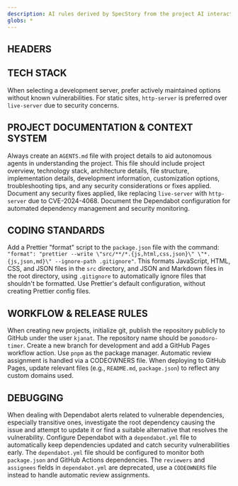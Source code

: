 ```yaml
---
description: AI rules derived by SpecStory from the project AI interaction history
globs: *
---
```


## HEADERS

## TECH STACK

When selecting a development server, prefer actively maintained options without known vulnerabilities. For static sites, `http-server` is preferred over `live-server` due to security concerns.

## PROJECT DOCUMENTATION & CONTEXT SYSTEM

Always create an `AGENTS.md` file with project details to aid autonomous agents in understanding the project. This file should include project overview, technology stack, architecture details, file structure, implementation details, development information, customization options, troubleshooting tips, and any security considerations or fixes applied. Document any security fixes applied, like replacing `live-server` with `http-server` due to CVE-2024-4068. Document the Dependabot configuration for automated dependency management and security monitoring.

## CODING STANDARDS

Add a Prettier "format" script to the `package.json` file with the command: `"format": "prettier --write \"src/**/*.{js,html,css,json}\" \"*.{js,json,md}\" --ignore-path .gitignore"`. This formats JavaScript, HTML, CSS, and JSON files in the `src` directory, and JSON and Markdown files in the root directory, using `.gitignore` to automatically ignore files that shouldn't be formatted. Use Prettier's default configuration, without creating Prettier config files.

## WORKFLOW & RELEASE RULES

When creating new projects, initialize git, publish the repository publicly to GitHub under the user `kjanat`. The repository name should be `pomodoro-timer`. Create a new branch for development and add a GitHub Pages workflow action. Use `pnpm` as the package manager. Automatic review assignment is handled via a CODEOWNERS file. When deploying to GitHub Pages, update relevant files (e.g., `README.md`, `package.json`) to reflect any custom domains used.

## DEBUGGING

When dealing with Dependabot alerts related to vulnerable dependencies, especially transitive ones, investigate the root dependency causing the issue and attempt to update it or find a suitable alternative that resolves the vulnerability. Configure Dependabot with a `dependabot.yml` file to automatically keep dependencies updated and catch security vulnerabilities early. The `dependabot.yml` file should be configured to monitor both `package.json` and GitHub Actions dependencies. The `reviewers` and `assignees` fields in `dependabot.yml` are deprecated, use a `CODEOWNERS` file instead to handle automatic review assignments.